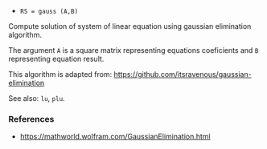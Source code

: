 * `RS = gauss (A,B)`

Compute solution of system of linear equation using gaussian elimination
algorithm.

The argument `A` is a square matrix representing equations coeficients and `B` representing equation result.

This algorithm is adapted from: https://github.com/itsravenous/gaussian-elimination

See also: `lu`, `plu`.

### References
* https://mathworld.wolfram.com/GaussianElimination.html
